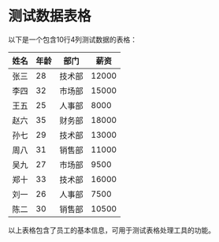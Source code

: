 # 测试数据表格

以下是一个包含10行4列测试数据的表格：

| 姓名 | 年龄 | 部门 | 薪资 |
|------|------|------|------|
| 张三 | 28 | 技术部 | 12000 |
| 李四 | 32 | 市场部 | 15000 |
| 王五 | 25 | 人事部 | 8000 |
| 赵六 | 35 | 财务部 | 18000 |
| 孙七 | 29 | 技术部 | 13000 |
| 周八 | 31 | 销售部 | 11000 |
| 吴九 | 27 | 市场部 | 9500 |
| 郑十 | 33 | 技术部 | 16000 |
| 刘一 | 26 | 人事部 | 7500 |
| 陈二 | 30 | 销售部 | 10500 |

以上表格包含了员工的基本信息，可用于测试表格处理工具的功能。